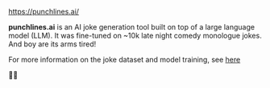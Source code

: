 https://punchlines.ai/

**punchlines.ai** is an AI joke generation tool built on top of a large language model (LLM). It was fine-tuned on ~10k late night comedy monologue jokes. And boy are its arms tired!

For more information on the joke dataset and model training, see [here](https://github.com/brendansudol/joke-gpt)

🤖😂
